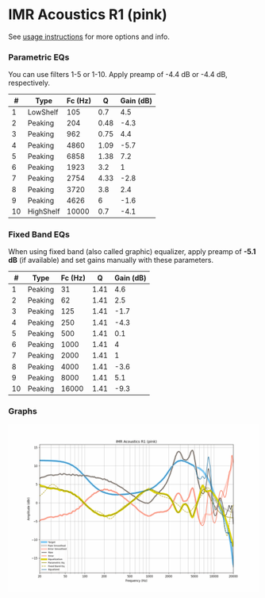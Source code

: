 # IMR Acoustics R1 (pink)
See [usage instructions](https://github.com/jaakkopasanen/AutoEq#usage) for more options and info.

### Parametric EQs
You can use filters 1-5 or 1-10. Apply preamp of -4.4 dB or -4.4 dB, respectively.

|   # | Type      |   Fc (Hz) |    Q |   Gain (dB) |
|-----|-----------|-----------|------|-------------|
|   1 | LowShelf  |       105 | 0.7  |         4.5 |
|   2 | Peaking   |       204 | 0.48 |        -4.3 |
|   3 | Peaking   |       962 | 0.75 |         4.4 |
|   4 | Peaking   |      4860 | 1.09 |        -5.7 |
|   5 | Peaking   |      6858 | 1.38 |         7.2 |
|   6 | Peaking   |      1923 | 3.2  |         1   |
|   7 | Peaking   |      2754 | 4.33 |        -2.8 |
|   8 | Peaking   |      3720 | 3.8  |         2.4 |
|   9 | Peaking   |      4626 | 6    |        -1.6 |
|  10 | HighShelf |     10000 | 0.7  |        -4.1 |

### Fixed Band EQs
When using fixed band (also called graphic) equalizer, apply preamp of **-5.1 dB** (if available) and set gains manually with these parameters.

|   # | Type    |   Fc (Hz) |    Q |   Gain (dB) |
|-----|---------|-----------|------|-------------|
|   1 | Peaking |        31 | 1.41 |         4.6 |
|   2 | Peaking |        62 | 1.41 |         2.5 |
|   3 | Peaking |       125 | 1.41 |        -1.7 |
|   4 | Peaking |       250 | 1.41 |        -4.3 |
|   5 | Peaking |       500 | 1.41 |         0.1 |
|   6 | Peaking |      1000 | 1.41 |         4   |
|   7 | Peaking |      2000 | 1.41 |         1   |
|   8 | Peaking |      4000 | 1.41 |        -3.6 |
|   9 | Peaking |      8000 | 1.41 |         5.1 |
|  10 | Peaking |     16000 | 1.41 |        -9.3 |

### Graphs
![](./IMR%20Acoustics%20R1%20(pink).png)
